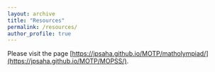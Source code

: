 ```yaml
---
layout: archive
title: "Resources"
permalink: /resources/
author_profile: true
---
```


Please visit the page 
[https://jpsaha.github.io/MOTP/matholympiad/](https://jpsaha.github.io/MOTP/MOPSS/).
